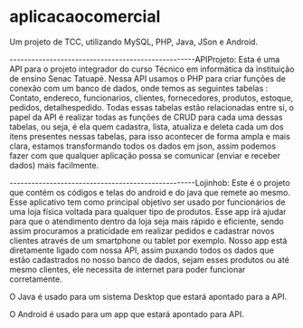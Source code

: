 # aplicacaocomercial
Um projeto de TCC, utilizando MySQL, PHP, Java, JSon e Android.

---------------------------------------------------APIProjeto:
Esta é uma API para o projeto integrador do curso Técnico em informática da instituição de ensino Senac Tatuapé.
Nessa API usamos o PHP para criar funções de conexão com um banco de dados, onde temos as seguintes tabelas : Contato, endereco,
funcionarios, clientes, fornecedores, produtos, estoque, pedidos, detalhespedido. Todas essas tabelas estão relacionadas entre si,
o papel da API é realizar todas as funções de CRUD para cada uma dessas tabelas, ou seja, é ela quem cadastra, lista, atualiza e deleta
cada um dos itens presentes nessas tabelas, para isso acontecer de forma ampla e mais clara, estamos transformando todos os dados em 
json, assim podemos fazer com que qualquer aplicação possa se comunicar (enviar e receber dados) mais facilmente.


---------------------------------------------------Lojinhob:
Este é o projeto que contém os códigos e telas do android e do java que remete ao mesmo. Esse aplicativo tem como principal objetivo ser usado por funcionários de uma loja física voltada para qualquer tipo de produtos. Esse app irá ajudar para que o atendimento dentro da loja seja mais rápido e eficiente, sendo assim procuramos a praticidade em realizar pedidos e cadastrar novos clientes através de um smartphone ou tablet por exemplo. Nosso app está diretamente ligado com nossa API, assim puxando todos os dados que estão cadastrados no nosso banco de dados, sejam esses produtos ou até mesmo clientes, ele necessita de internet para poder funcionar corretamente.



O Java é usado para um sistema Desktop que estará apontado para a API.





O Android é usado para um app que estará apontado para API.
